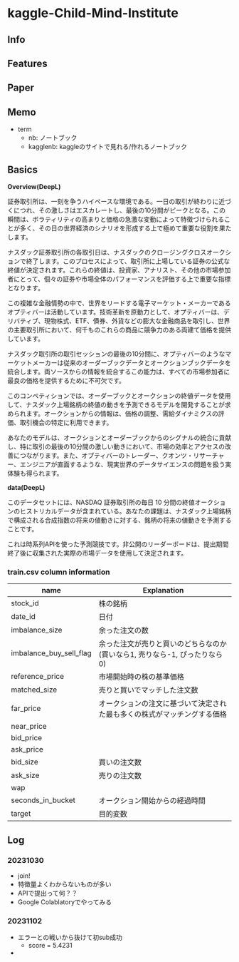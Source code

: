 # kaggle-Child-Mind-Institute

## Info

## Features

## Paper

## Memo
- term
  - nb: ノートブック
  - kagglenb: kaggleのサイトで見れる/作れるノートブック

## Basics
**Overview(DeepL)**

証券取引所は、一刻を争うハイペースな環境である。一日の取引が終わりに近づくにつれ、その激しさはエスカレートし、最後の10分間がピークとなる。この瞬間は、ボラティリティの高まりと価格の急激な変動によって特徴づけられることが多く、その日の世界経済のシナリオを形成する上で極めて重要な役割を果たします。

ナスダック証券取引所の各取引日は、ナスダックのクロージングクロスオークションで終了します。このプロセスによって、取引所に上場している証券の公式な終値が決定されます。これらの終値は、投資家、アナリスト、その他の市場参加者にとって、個々の証券や市場全体のパフォーマンスを評価する上で重要な指標となります。

この複雑な金融情勢の中で、世界をリードする電子マーケット・メーカーであるオプティバーは活動しています。技術革新を原動力として、オプティバーは、デリバティブ、現物株式、ETF、債券、外貨などの膨大な金融商品を取引し、世界の主要取引所において、何千ものこれらの商品に競争力のある両建て価格を提供しています。

ナスダック取引所の取引セッションの最後の10分間に、オプティバーのようなマーケットメーカーは従来のオーダーブックデータとオークションブックデータを統合します。両ソースからの情報を統合するこの能力は、すべての市場参加者に最良の価格を提供するために不可欠です。

このコンペティションでは、オーダーブックとオークションの終値データを使用して、ナスダック上場銘柄の終値の動きを予測できるモデルを開発することが求められます。オークションからの情報は、価格の調整、需給ダイナミクスの評価、取引機会の特定に利用できます。

あなたのモデルは、オークションとオーダーブックからのシグナルの統合に貢献し、特に取引の最後の10分間の激しい動きにおいて、市場の効率とアクセスの改善につながります。また、オプティバーのトレーダー、クオンツ・リサーチャー、エンジニアが直面するような、現実世界のデータサイエンスの問題を扱う実体験も得られます。

**data(DeepL)**

このデータセットには、NASDAQ 証券取引所の毎日 10 分間の終値オークションのヒストリカルデータが含まれている。あなたの課題は、ナスダック上場銘柄で構成される合成指数の将来の値動きに対する、銘柄の将来の値動きを予測することです。

これは時系列APIを使った予測競技です。非公開のリーダーボードは、提出期間終了後に収集された実際の市場データを使用して決定されます。

### train.csv column information
|name|Explanation|
|----|----|
|stock_id|株の銘柄|
|date_id|日付|
|imbalance_size|余った注文の数|
|imbalance_buy_sell_flag|余った注文が売りと買いのどちらなのか(買いなら1, 売りなら-1, ぴったりなら0)|
|reference_price|市場開始時の株の基準価格|
|matched_size|売りと買いでマッチした注文数|
|far_price|オークションの注文に基づいて決定された最も多くの株式がマッチングする価格|
|near_price||
|bid_price||
|ask_price||
|bid_size|買いの注文数|
|ask_size|売りの注文数|
|wap||
|seconds_in_bucket|オークション開始からの経過時間|
|target|目的変数|

## Log
### 20231030
- join!
- 特徴量よくわからないものが多い
- APIで提出って何？？
- Google Colablatoryでやってみる

### 20231102
- エラーとの戦いから抜けて初sub成功
  - score = 5.4231
-

